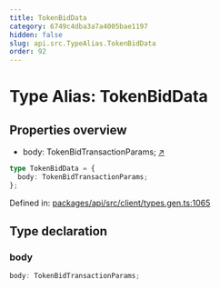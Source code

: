 ```yaml
---
title: TokenBidData
category: 6749c4dba3a7a4005bae1197
hidden: false
slug: api.src.TypeAlias.TokenBidData
order: 92
---
```


# Type Alias: TokenBidData

## Properties overview

- body:  TokenBidTransactionParams; [↗](#body)

```ts
type TokenBidData = {
  body: TokenBidTransactionParams;
};
```

Defined in: [packages/api/src/client/types.gen.ts:1065](https://github.com/zkcloudworker/minatokens-lib/blob/main/packages/api/src/client/types.gen.ts#L1065)

## Type declaration

### body

```ts
body: TokenBidTransactionParams;
```
